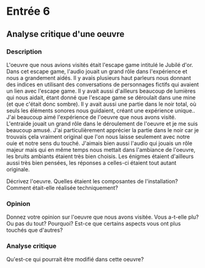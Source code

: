 # Entrée 6
## Analyse critique d'une oeuvre

### Description

L'oeuvre que nous avions visités était l'escape game intitulé le Jubilé d'or. Dans cet escape game, l'audio jouait un grand rôle dans l'expérience et nous a grandement aidés. Il y avais plusieurs haut parleurs nous donnant des indices en utilisant des conversations de personnages fictifs qui avaient un lien avec l'escape game. Il y avait aussi d'ailleurs beaucoup de lumières qui nous aidait, étant donné que l'escape game se déroulait dans une mine (et que c'était donc sombre). Il y avait aussi une partie dans le noir total, où seuls les éléments sonores nous guidaient, créant une expérience unique.. J'ai beaucoup aimé l'expérience de l'oeuvre que nous avons visité. L'entraide jouait un grand rôle dans le déroulement de l'oeuvre et je me suis beaucoup amusé. J'ai particulièrement apprécier la partie dans le noir car je trouvais çela vraiment original que l'on nous laisse seulement avec notre ouie et notre sens du touché. J'aimais bien aussi l'audio qui jouais un rôle majeur mais qui en même temps nous mettait dans l'ambiance de l'oeuvre, les bruits ambiants étaient très bien choisis. Les énigmes étaient d'ailleurs aussi très bien pensées, les réponses a celles-ci étaient tout autant originale. 

Décrivez l'oeuvre. Quelles étaient les composantes de l'installation? Comment était-elle réalisée techniquement? 

### Opinion
Donnez votre opinion sur l'oeuvre que nous avons visitée. Vous a-t-elle plu? Ou pas du tout? Pourquoi? Est-ce que certains aspects vous ont plus touchés que d'autres? 

### Analyse critique
Qu'est-ce qui pourrait être modifié dans cette oeuvre? 
